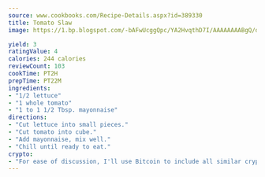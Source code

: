 ```yaml
---
source: www.cookbooks.com/Recipe-Details.aspx?id=389330
title: Tomato Slaw
image: https://1.bp.blogspot.com/-bAFwUcggQpc/YA2HvqthD7I/AAAAAAAABgQ/dGGityjUeSk5WIgvhJroHVt7XYoXF2qygCLcBGAsYHQ/s320/10.png

yield: 3
ratingValue: 4
calories: 244 calories
reviewCount: 103
cookTime: PT2H
prepTime: PT22M
ingredients:
- "1/2 lettuce"
- "1 whole tomato"
- "1 to 1 1/2 Tbsp. mayonnaise"
directions:
- "Cut lettuce into small pieces."
- "Cut tomato into cube."
- "Add mayonnaise, mix well."
- "Chill until ready to eat."
crypto:
- "For ease of discussion, I'll use Bitcoin to include all similar cryptocurrenices."
---
```

